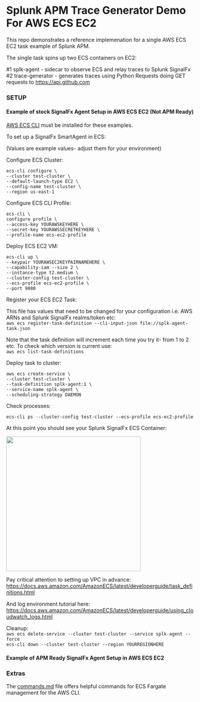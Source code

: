# Splunk APM Trace Generator Demo For AWS ECS EC2

This repo demonstrates a reference implemenation for a single AWS ECS EC2 task example of Splunk APM.

The single task spins up two ECS containers on EC2:

#1 splk-agent - sidecar to observe ECS and relay traces to Splunk SignalFx   
#2 trace-generator - generates traces using Python Requests doing GET requests to https://api.github.com

### SETUP

#### Example of stock SignalFx Agent Setup in AWS ECS EC2 (Not APM Ready)

[AWS ECS CLI](https://docs.aws.amazon.com/AmazonECS/latest/developerguide/ECS_CLI.html) must be installed for these examples.

To set up a SignalFx SmartAgent in ECS:

(Values are example values- adjust them for your environment)  

Configure ECS Cluster:  
```
ecs-cli configure \
--cluster test-cluster \
--default-launch-type EC2 \
--config-name test-cluster \
--region us-east-1
```

Configure ECS CLI Profile:  
```
ecs-cli \
configure profile \
--access-key YOURAWSKEYHERE \
--secret-key YOURAWSSECRETKEYHERE \
--profile-name ecs-ec2-profile
```

Deploy ECS EC2 VM:  
```
ecs-cli up \
--keypair YOURAWSEC2KEYPAIRNAMEHERE \
--capability-iam --size 2 \
--instance-type t2.medium \
--cluster-config test-cluster \
--ecs-profile ecs-ec2-profile \
--port 9080
```

Register your ECS EC2 Task:

This file has values that need to be changed for your configuration i.e. AWS ARNs and Splunk SignalFx realms/token etc:    
`aws ecs register-task-definition --cli-input-json file://splk-agent-task.json`

Note that the task definition will increment each time you try it- from 1 to 2 etc. To check which version is current use:  
`aws ecs list-task-definitions`

Deploy task to cluster:

```
aws ecs create-service \
--cluster test-cluster \
--task-definition splk-agent:1 \
--service-name splk-agent \
--scheduling-strategy DAEMON
```

Check processes:

`ecs-cli ps --cluster-config test-cluster --ecs-profile ecs-ec2-profile`

At this point you should see your Splunk SignalFx ECS Container:

<img src="../../../../assets/ecs-metrics.png" width="360" /> 

Pay critical attention to setting up VPC in advance:
https://docs.aws.amazon.com/AmazonECS/latest/developerguide/task_definitions.html

And log environment tutorial here:
https://docs.aws.amazon.com/AmazonECS/latest/developerguide/using_cloudwatch_logs.html

Cleanup:  
`aws ecs delete-service --cluster test-cluster --service splk-agent --force`  
`ecs-cli down --cluster test-cluster --region YOURREGIONHERE` 

#### Example of APM Ready SignalFx Agent Setup in AWS ECS EC2 


### Extras

The [commands.md](./commands.md) file offers helpful commands for ECS Fargate management for the AWS CLI.
